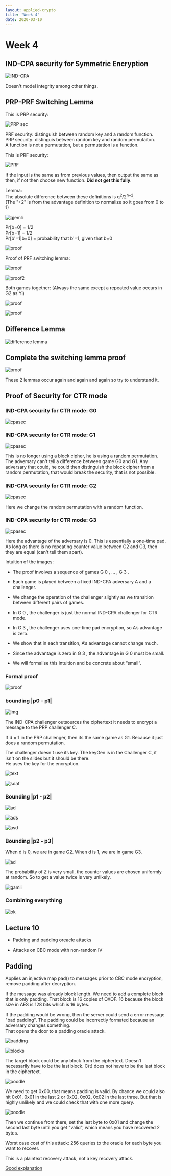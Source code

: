 ```yaml
---
layout: applied-crypto
title: "Week 4"
date: 2020-03-10
---
```


# Week 4

## IND-CPA security for Symmetric Encryption

![IND-CPA](https://i.imgur.com/IyJBJZZ.png)  

Doesn't model integrity among other things.  

## PRP-PRF Switching Lemma

This is PRP security:  

![PRP sec](https://i.imgur.com/S65lMkX.png)

PRF security: distinguish between random key and a random function.  
PRP security: distinguis between random key and random permutaiton.  
A function is not a permutation, but a permutation is a function.  

This is PRF security:  

![PRF](https://i.imgur.com/8Jtu0E2.png)  

If the input is the same as from previous values, then output the same as then, if not then choose new function. **Did not get this fully**.

Lemma:  
The absolute difference between these definitions is q<sup>2</sup>/2<sup>n+2</sup>.  
(The "+2" is from the advantage definition to normalize so it goes from 0 to 1)  

![gjemli](https://i.imgur.com/C6E870p.png)  

Pr[b=0] = 1/2  
Pr[b=1] = 1/2  
Pr[b'=1|b=0] = probability that b'=1, given that b=0  

![proof](http://i.imgur.com/SsUZuDN.png)  

Proof of PRF switching lemma:  

![proof](https://i.imgur.com/z6AcDyd.png)  

![proof2](https://i.imgur.com/LgdN3Hb.png)  

Both games together: (Always the same except a repeated value occurs in G2 as Yi)  

![proof](https://i.imgur.com/63mVMUX.png)  

![proof](https://i.imgur.com/Osdvbxh.png)

## Difference Lemma

![difference lemma](https://i.imgur.com/4zzzb0y.png)  

## Complete the switching lemma proof

![proof](https://i.imgur.com/wDEex5P.png)

These 2 lemmas occur again and again and again so try to understand it.  

## Proof of Security for CTR mode

### IND-CPA security for CTR mode: G0

![cpasec](https://i.imgur.com/v4EhVWP.png)

### IND-CPA security for CTR mode: G1

![cpasec](http://i.imgur.com/rVopVZu.png)

This is no longer using a block cipher, he is using a random permutation. The adversary can't tell a difference between game G0 and G1. Any adversary that could, he could then distinguish the block cipher from a random permutation, that would break the security, that is not possible. 

### IND-CPA security for CTR mode: G2

![cpasec](https://i.imgur.com/b7De2n4.png)

Here we change the random permutation with a random function.

### IND-CPA security for CTR mode: G3

![cpasec](https://i.imgur.com/5oLV3A3.png)

Here the advantage of the adversary is 0. This is essentially a one-time pad.  
As long as there is no repeating counter value between G2 and G3, then they are equal (can't tell them apart).  

Intuition of the images:  

* The proof involves a sequence of games G 0 , ... , G 3 .

* Each game is played between a fixed IND-CPA adversary A and a
challenger.

* We change the operation of the challenger slightly as we transition
between different pairs of games.

* In G 0 , the challenger is just the normal IND-CPA challenger for CTR mode.

* In G 3 , the challenger uses one-time pad encryption, so A’s advantage is zero.

* We show that in each transition, A’s advantage cannot change much.

* Since the advantage is zero in G 3 , the advantage in G 0 must be small.

* We will formalise this intuition and be concrete about “small”.

### Formal proof

![proof](https://i.imgur.com/V33U2U5.png)

### bounding |p0 - p1|

![img](https://i.imgur.com/Il8bJSc.png)  

The IND-CPA challenger outsources the ciphertext it needs to encrypt a message to the PRP challenger C.  

If d = 1 in the PRP challenger, then its the same game as G1. Because it just does a random permutation.  

The challenger doesn't use its key. The keyGen is in the Challenger C, it isn't on the slides but it should be there.  
He uses the key for the encryption.  

![text](https://i.imgur.com/aOFdnge.png)  

![sdaf](https://i.imgur.com/77hPKk5.png)

### Bounding |p1 - p2|

![ad](https://i.imgur.com/ereAnzS.png)

![ads](https://i.imgur.com/PKmlGpY.png)

![asd](https://i.imgur.com/G0Y2rU9.png)

### Bounding |p2 - p3|

When d is 0, we are in game G2.
When d is 1, we are in game G3.

![ad](https://i.imgur.com/zpiiSxh.png)  

The probability of Z is very small, the counter values are chosen uniformly at random. So to get a value twice is very unlikely.

![gamli](https://i.imgur.com/EvdjmJt.png)

### Combining everything

![ok](https://i.imgur.com/oBZK3p3.png)

## Lecture 10

* Padding and padding oreacle attacks

* Attacks on CBC mode with non-random IV

## Padding

Applies an injective map pad() to messages prior to CBC mode encryption, remove padding after decryption.  

If the message was already block length. We need to add a complete block that is only padding. That block is 16 copies of OXOF. 16 because the block size in AES is 128 bits which is 16 bytes.  

If the padding would be wrong, then the server could send a error message "bad padding". The padding could be incorrectly formated because an adversary changes something.  
That opens the door to a padding oracle attack.  

![padding](https://i.imgur.com/IkNbPYT.png)

![blocks](https://i.imgur.com/RMm27yZ.png)

The target block could be any block from the ciphertext. Doesn't necessarily have to be the last block. C(t) does not have to be the last block in the ciphertext.  

![poodle](https://i.imgur.com/FvpzpLA.png)  

We need to get 0x00, that means padding is valid. By chance we could also hit 0x01, 0x01 in the last 2 or 0x02, 0x02, 0x02 in the last three. But that is highly unlikely and we could check that with one more query.  

![poodle](https://i.imgur.com/lf5JPb9.png)  

Then we continue from there, set the last byte to 0x01 and change the second last byte until you get "valid", which means you have recovered 2 bytes.

Worst case cost of this attack: 256 queries to the oracle for each byte you want to recover.  

This is a plaintext recovery attack, not a key recovery attack.

[Good explanation](https://robertheaton.com/2013/07/29/padding-oracle-attack/)
